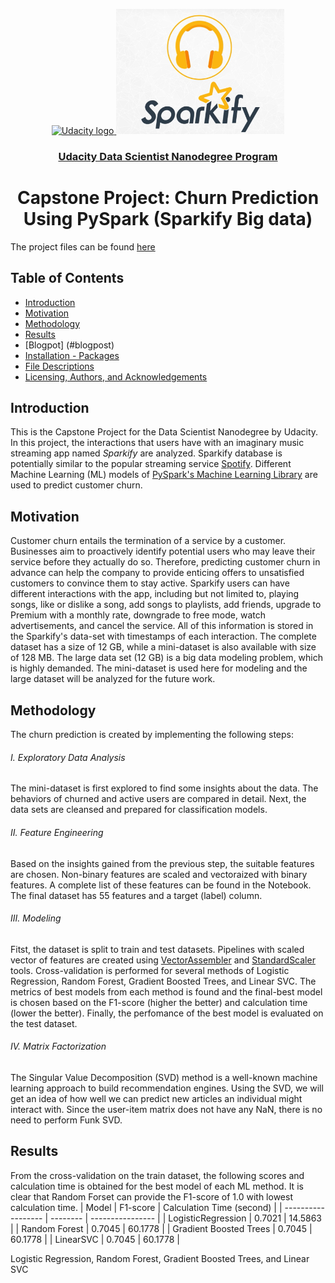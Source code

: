 <p align="center">
  <a href="https://www.udacity.com/">
    <img src='https://course_report_production.s3.amazonaws.com/rich/rich_files/rich_files/5511/s300/udacity-logo.png' alt="Udacity logo" height = 200px>
   </a>


  <a href="https://www.udacity.com/">
    <img src='https://github.com/AliRezghi90/Sparkify-Capstone_Big-Data-Modeling-with-Spark/blob/13975ca5ef5c3a1ca303608875b8e168b3aaf568/SpakifyLogo.jpg' alt="Spakify logo" height = 200px>
   </a>

</p>
<h3 align="center"><a href='https://www.udacity.com/course/data-scientist-nanodegree--nd025'>Udacity Data Scientist Nanodegree Program</a></h3>
<h1 align="center"> Capstone Project: Churn Prediction Using PySpark (Sparkify Big data) </h1>

The project files can be found [here](https://github.com/AliRezghi90/Sparkify-Capstone_Big-Data-Modeling-with-Spark.git) 

## Table of Contents
- [Introduction](#introduction)
- [Motivation](#motivation)
- [Methodology](#methodology)
- [Results](#results)
- [Blogpot] (#blogpost)
- [Installation - Packages](#installation)
- [File Descriptions](#files)
- [Licensing, Authors, and Acknowledgements](#licensing)


## Introduction <a name="introduction"></a>
This is the Capstone Project for the Data Scientist Nanodegree by Udacity. In this project, the interactions that users have with an imaginary music streaming app named *Sparkify* are analyzed. Sparkify database is potentially similar to the popular streaming service [Spotify](https://open.spotify.com/). Different Machine Learning (ML) models of [PySpark's Machine Learning Library](https://spark.apache.org/mllib/) are used to predict customer churn.

## Motivation <a name="motivation"></a>
Customer churn entails the termination of a service by a customer. Businesses aim to proactively identify potential users who may leave their service before they actually do so. Therefore, predicting customer churn in advance can help the company to provide enticing offers to unsatisfied customers to convince them to stay active. 
Sparkify users can have different interactions with the app, including but not limited to, playing songs, like or dislike a song, add songs to playlists, add friends, upgrade to Premium with a monthly rate, downgrade to free mode, watch advertisements, and cancel the service. All of this information is stored in the Sparkify's data-set with timestamps of each interaction. The complete dataset has a size of 12 GB, while a mini-dataset is also available with size of 128 MB. The large data set (12 GB) is a big data modeling problem, which is highly demanded. The mini-dataset is used here for modeling and the large dataset will be analyzed for the future work. 


## Methodology <a name="methodology"></a>
The churn prediction is created by implementing the following steps:
###### I. Exploratory Data Analysis
The mini-dataset is first explored to find some insights about the data. The behaviors of churned and active users are compared in detail. Next, the data sets are cleansed and prepared for classification models.

###### II. Feature Engineering
Based on the insights gained from the previous step, the suitable features are chosen. Non-binary features are scaled and vectoraized with binary features. A complete list of these features can be found in the Notebook. The final dataset has 55 features and a target (label) column.

###### III. Modeling
Fitst, the dataset is split to train and test datasets. Pipelines with scaled vector of features are created using [VectorAssembler](https://spark.apache.org/docs/3.1.3/api/python/reference/api/pyspark.ml.feature.VectorAssembler.html) and [StandardScaler](https://spark.apache.org/docs/latest/api/python/reference/api/pyspark.ml.feature.StandardScaler.html) tools. Cross-validation is performed for several methods of Logistic Regression, Random Forest, Gradient Boosted Trees, and Linear SVC. The metrics of best models from each method is found and the final-best model is chosen based on the F1-score (higher the better) and calculation time (lower the better). Finally, the perfomance of the best model is evaluated on the test dataset.

###### IV. Matrix Factorization
The Singular Value Decomposition (SVD) method is a well-known machine learning approach to build recommendation engines. Using the SVD, we will get an idea of how well we can predict new articles an individual might interact with. Since the user-item matrix does not have any NaN, there is no need to perform Funk SVD. 


## Results <a name="results"></a>

From the cross-validation on the train dataset, the following scores and calculation time is obtained for the best model of each ML method. It is clear that Random Forset can provide the F1-score of 1.0 with lowest calculation time. 
| Model                  | F1-score | Calculation Time (second) |
| ------------------     | -------- | ----------------          |
| LogisticRegression     | 0.7021   | 14.5863                   |
| Random Forest          | 0.7045   | 60.1778                   |
| Gradient Boosted Trees | 0.7045   | 60.1778                   |
| LinearSVC              | 0.7045   | 60.1778                   |


Logistic Regression, Random Forest, Gradient Boosted Trees, and Linear SVC


